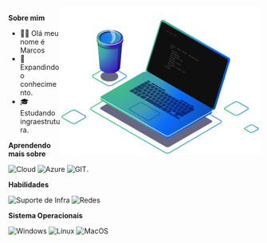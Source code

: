 
<img src="https://raw.githubusercontent.com/090Raphael/imagens/86227742a4942ef2d095bfb6e68ad9767f208ef9/imagens/ilustra%C3%A7%C3%A3o%20de%20computador%202.png" alt="ilustração de um computador" min-width="400px" max-width="400px" width="400px" align="right">

**Sobre mim**
- 🙋‍♂️ Olá meu nome é Marcos 
- 🤔 Expandindo o conhecimento.
- 🎓 Estudando ingraestrutura.

**Aprendendo mais sobre**

![Cloud](https://img.shields.io/badge/cloud-%23ED8B00.svg?style=for-the-badge&logo=Cloud&logoColor=white)
![Azure](https://img.shields.io/badge/Azure-777BB4?style=for-the-badge&logo=Azure&logoColor=white)
![GIT](https://img.shields.io/badge/GIT-3670A0?style=for-the-badge&logo=Git&logoColor=ffdd54).

**Habilidades**

![Suporte de Infra](https://img.shields.io/badge/suporte-100000?style=for-the-badge&logo=Suporte&logoColor=white)
![Redes](https://img.shields.io/badge/Rede-000?style=for-the-badge&logo=Rede&logoColor=FF4500)

**Sistema Operacionais**

![Windows](https://img.shields.io/badge/Windows-000?style=for-the-badge&logo=Windows&logoColor=2CA5E0)
![Linux](https://img.shields.io/badge/Linux-000?style=for-the-badge&logo=linux&logoColor=FCC624)
![MacOS](https://img.shields.io/badge/MacOS-3DDC84?style=for-the-badge&logo=MacOS&logoColor=white)
